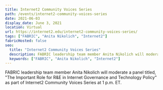 ```yaml
---
title: Internet2 Community Voices Series
path: /events/internet2-community-voices-series
date: 2021-06-03
display_date: June 3, 2021
location: Virtual
url: https://internet2.edu/internet2-community-voices-series/
tags: ["FABRIC", "Anita Nikolich", "Internet2"]
fabricHosted: false
seo:
  title: "Internet2 Community Voices Series"
  description: FABRIC leadership team member Anita Nikolich will moderate a panel titled, "The Important Role for R&E in Internet Governance and Technology Policy" as part of Internet2 Community Voices Series at 1 p.m. ET.
  keywords: ["FABRIC", "Anita Nikolich", "Internet2"]
---
```


FABRIC leadership team member Anita Nikolich will moderate a panel titled, "The Important Role for R&E in Internet Governance and Technology Policy" as part of Internet2 Community Voices Series at 1 p.m. ET.

